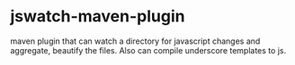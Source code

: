 jswatch-maven-plugin
====================

maven plugin that can watch a directory for javascript changes and aggregate, beautify the files. Also can compile underscore templates to js.
